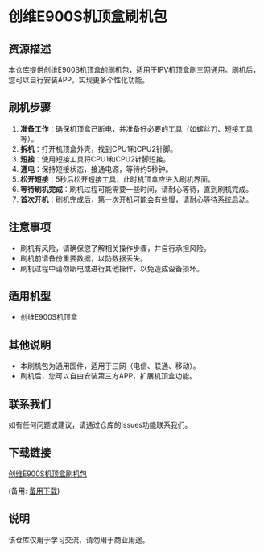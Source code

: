 # 创维E900S机顶盒刷机包

## 资源描述
本仓库提供创维E900S机顶盒的刷机包，适用于IPV机顶盒刷三网通用。刷机后，您可以自行安装APP，实现更多个性化功能。

## 刷机步骤
1. **准备工作**：确保机顶盒已断电，并准备好必要的工具（如螺丝刀、短接工具等）。
2. **拆机**：打开机顶盒外壳，找到CPU1和CPU2针脚。
3. **短接**：使用短接工具将CPU1和CPU2针脚短接。
4. **通电**：保持短接状态，接通电源，等待约5秒钟。
5. **松开短接**：5秒后松开短接工具，此时机顶盒应进入刷机界面。
6. **等待刷机完成**：刷机过程可能需要一些时间，请耐心等待，直到刷机完成。
7. **首次开机**：刷机完成后，第一次开机可能会有些慢，请耐心等待系统启动。

## 注意事项
- 刷机有风险，请确保您了解相关操作步骤，并自行承担风险。
- 刷机前请备份重要数据，以防数据丢失。
- 刷机过程中请勿断电或进行其他操作，以免造成设备损坏。

## 适用机型
- 创维E900S机顶盒

## 其他说明
- 本刷机包为通用固件，适用于三网（电信、联通、移动）。
- 刷机后，您可以自由安装第三方APP，扩展机顶盒功能。

## 联系我们
如有任何问题或建议，请通过仓库的Issues功能联系我们。

## 下载链接
[创维E900S机顶盒刷机包](https://pan.quark.cn/s/40cd7def2eaf) 

(备用: [备用下载](https://pan.baidu.com/s/1jDlAwT4mdcIim-PnDf7F8Q?pwd=1234))

## 说明

该仓库仅用于学习交流，请勿用于商业用途。
